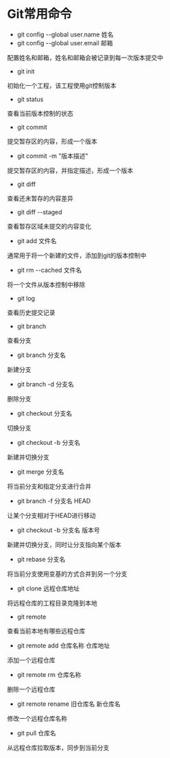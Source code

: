 # Git常用命令

- git config --global user.name 姓名
- git config --global user.email 邮箱

配置姓名和邮箱，姓名和邮箱会被记录到每一次版本提交中

- git init

初始化一个工程，该工程使用git控制版本

- git status

查看当前版本控制的状态

- git commit

提交暂存区的内容，形成一个版本

- git commit -m "版本描述"

提交暂存区的内容，并指定描述，形成一个版本

- git diff

查看还未暂存的内容差异

- git diff --staged

查看暂存区域未提交的内容变化

- git add 文件名

通常用于将一个新建的文件，添加到git的版本控制中

- git rm --cached 文件名

将一个文件从版本控制中移除

- git log

查看历史提交记录

- git branch

查看分支

- git branch 分支名

新建分支

- git branch -d 分支名

删除分支

- git checkout 分支名

切换分支

- git checkout -b 分支名

新建并切换分支

- git merge 分支名

将当前分支和指定分支进行合并

- git branch -f 分支名 HEAD

让某个分支相对于HEAD进行移动

- git checkout -b 分支名 版本号

新建并切换分支，同时让分支指向某个版本

- git rebase 分支名

将当前分支使用变基的方式合并到另一个分支

- git clone 远程仓库地址

将远程仓库的工程目录克隆到本地

- git remote

查看当前本地有哪些远程仓库

- git remote add 仓库名称 仓库地址

添加一个远程仓库

- git remote rm 仓库名称

删除一个远程仓库

- git remote rename 旧仓库名 新仓库名

修改一个远程仓库名称

- git pull 仓库名

从远程仓库拉取版本，同步到当前分支